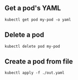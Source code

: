 ## Get a pod's YAML
```
kubectl get pod my-pod -o yaml
```
## Delete a pod
```
kubectl delete pod my-pod
```
## Create a pod from file
```
kubectl apply -f ./out.yaml
```